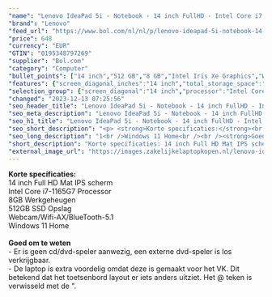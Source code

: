 ```yaml
---
"name": "Lenovo IdeaPad 5i - Notebook - 14 inch FullHD - Intel Core i7 - 8GB 512GB - Windows 11 Home - UK"
"brand": "Lenovo"
"feed_url": "https://www.bol.com/nl/nl/p/lenovo-ideapad-5i-notebook-14-inch-fullhd-intel-core-i7-8gb-512gb-windows-11-home-uk/9300000034785349"
"price": 648
"currency": "EUR"
"GTIN": "0195348797269"
"supplier": "Bol.com"
"category": "Computer"
"bullet_points": ["14 inch","512 GB","8 GB","Intel Iris Xe Graphics","Windows"]
"features": {"screen_diagonal_inches":"14 inch","total_storage_space":"512 GB","memory_size":"8 GB","graphics_card":"Intel Iris Xe Graphics","operating_system":"Windows"}
"selection_group": {"screen_diagonal":"14 inch","processor":"Intel Core i7","changed_price_past_3_days":false,"product_family":"Ideapad"}
"changed": "2023-12-13 07:25:56"
"seo_header_title": "Lenovo IdeaPad 5i - Notebook - 14 inch FullHD - Intel Core i7 - 8GB 512GB - Windows 11 Home - UK"
"seo_meta_description": "Lenovo IdeaPad 5i - Notebook - 14 inch FullHD - Intel Core i7 - 8GB 512GB - Windows 11 Home - UK"
"seo_h1_title": "Lenovo IdeaPad 5i - Notebook - 14 inch FullHD - Intel Core i7 - 8GB 512GB - Windows 11 Home - UK"
"seo_short_description": "<p> <strong>Korte specificaties:</strong><br />14 inch Full HD Mat IPS scherm<br />Intel Core i7-1165G7 Processor<br />8GB Werkgeheugen<br />512GB SSD Opslag<br />Webcam/Wifi-AX/BlueTooth-5."
"seo_long_description": "1<br />Windows 11 Home<br /><br /><strong>Goed om te weten</strong><br />- Er is geen cd/dvd-speler aanwezig, een externe dvd-speler is los verkrijgbaar. <br />- De laptop is extra voordelig omdat deze is gemaakt voor het VK. Dit betekend dat het toetsenbord layout er iets anders uitziet. Het @ teken is verwisseld met de \". </p>"
"short_description": "Korte specificaties: 14 inch Full HD Mat IPS scherm Intel Core i7-1165G7 Processor 8GB Werkgeheugen 512GB SSD Opslag Webcam/Wifi-AX/BlueTooth-5.1 Windows 11 Home Goed om te weten - Er is geen cd/dvd-speler aanwezig, een externe dvd-speler is los verkrijgbaar. - De laptop is extra voordelig omdat deze is gemaakt voor het VK. Dit betekend dat het toetsenbord layout er iets anders uitziet. Het @ teken is verwisseld met de \"."
"external_image_url": "https://images.zakelijkelaptopkopen.nl/lenovo-ideapad-5i-notebook-14-inch-fullhd-intel-core-i7-8gb-512gb-windows-11-home-uk.webp"
---
```


<p> <strong>Korte specificaties:</strong><br />14 inch Full HD Mat IPS scherm<br />Intel Core i7-1165G7 Processor<br />8GB Werkgeheugen<br />512GB SSD Opslag<br />Webcam/Wifi-AX/BlueTooth-5.1<br />Windows 11 Home<br /><br /><strong>Goed om te weten</strong><br />- Er is geen cd/dvd-speler aanwezig, een externe dvd-speler is los verkrijgbaar.<br />- De laptop is extra voordelig omdat deze is gemaakt voor het VK. Dit betekend dat het toetsenbord layout er iets anders uitziet. Het @ teken is verwisseld met de ". </p>